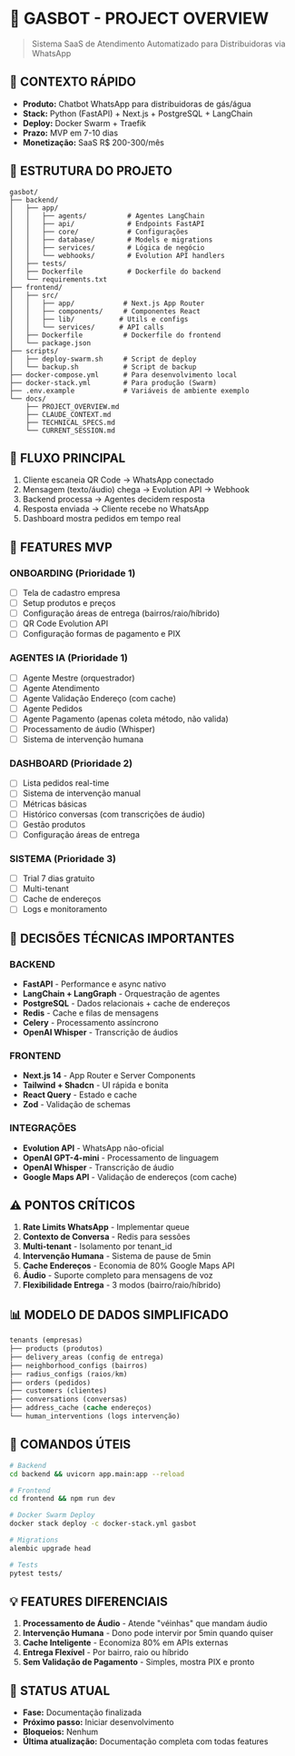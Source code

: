 # 🤖 GASBOT - PROJECT OVERVIEW
> Sistema SaaS de Atendimento Automatizado para Distribuidoras via WhatsApp

## 🎯 CONTEXTO RÁPIDO
- **Produto:** Chatbot WhatsApp para distribuidoras de gás/água
- **Stack:** Python (FastAPI) + Next.js + PostgreSQL + LangChain
- **Deploy:** Docker Swarm + Traefik
- **Prazo:** MVP em 7-10 dias
- **Monetização:** SaaS R$ 200-300/mês

## 📁 ESTRUTURA DO PROJETO
```
gasbot/
├── backend/
│   ├── app/
│   │   ├── agents/          # Agentes LangChain
│   │   ├── api/             # Endpoints FastAPI
│   │   ├── core/            # Configurações
│   │   ├── database/        # Models e migrations
│   │   ├── services/        # Lógica de negócio
│   │   └── webhooks/        # Evolution API handlers
│   ├── tests/
│   ├── Dockerfile           # Dockerfile do backend
│   └── requirements.txt
├── frontend/
│   ├── src/
│   │   ├── app/            # Next.js App Router
│   │   ├── components/     # Componentes React
│   │   ├── lib/           # Utils e configs
│   │   └── services/      # API calls
│   ├── Dockerfile          # Dockerfile do frontend
│   └── package.json
├── scripts/
│   ├── deploy-swarm.sh     # Script de deploy
│   └── backup.sh           # Script de backup
├── docker-compose.yml      # Para desenvolvimento local
├── docker-stack.yml        # Para produção (Swarm)
├── .env.example            # Variáveis de ambiente exemplo
└── docs/
    ├── PROJECT_OVERVIEW.md
    ├── CLAUDE_CONTEXT.md
    ├── TECHNICAL_SPECS.md
    └── CURRENT_SESSION.md
```

## 🔄 FLUXO PRINCIPAL
1. Cliente escaneia QR Code → WhatsApp conectado
2. Mensagem (texto/áudio) chega → Evolution API → Webhook
3. Backend processa → Agentes decidem resposta
4. Resposta enviada → Cliente recebe no WhatsApp
5. Dashboard mostra pedidos em tempo real

## 🎨 FEATURES MVP

### ONBOARDING (Prioridade 1)
- [ ] Tela de cadastro empresa
- [ ] Setup produtos e preços
- [ ] Configuração áreas de entrega (bairros/raio/híbrido)
- [ ] QR Code Evolution API
- [ ] Configuração formas de pagamento e PIX

### AGENTES IA (Prioridade 1)
- [ ] Agente Mestre (orquestrador)
- [ ] Agente Atendimento
- [ ] Agente Validação Endereço (com cache)
- [ ] Agente Pedidos
- [ ] Agente Pagamento (apenas coleta método, não valida)
- [ ] Processamento de áudio (Whisper)
- [ ] Sistema de intervenção humana

### DASHBOARD (Prioridade 2)
- [ ] Lista pedidos real-time
- [ ] Sistema de intervenção manual
- [ ] Métricas básicas
- [ ] Histórico conversas (com transcrições de áudio)
- [ ] Gestão produtos
- [ ] Configuração áreas de entrega

### SISTEMA (Prioridade 3)
- [ ] Trial 7 dias gratuito
- [ ] Multi-tenant
- [ ] Cache de endereços
- [ ] Logs e monitoramento

## 🔑 DECISÕES TÉCNICAS IMPORTANTES

### BACKEND
- **FastAPI** - Performance e async nativo
- **LangChain + LangGraph** - Orquestração de agentes
- **PostgreSQL** - Dados relacionais + cache de endereços
- **Redis** - Cache e filas de mensagens
- **Celery** - Processamento assíncrono
- **OpenAI Whisper** - Transcrição de áudios

### FRONTEND
- **Next.js 14** - App Router e Server Components
- **Tailwind + Shadcn** - UI rápida e bonita
- **React Query** - Estado e cache
- **Zod** - Validação de schemas

### INTEGRAÇÕES
- **Evolution API** - WhatsApp não-oficial
- **OpenAI GPT-4-mini** - Processamento de linguagem
- **OpenAI Whisper** - Transcrição de áudio
- **Google Maps API** - Validação de endereços (com cache)

## ⚠️ PONTOS CRÍTICOS
1. **Rate Limits WhatsApp** - Implementar queue
2. **Contexto de Conversa** - Redis para sessões
3. **Multi-tenant** - Isolamento por tenant_id
4. **Intervenção Humana** - Sistema de pause de 5min
5. **Cache Endereços** - Economia de 80% Google Maps API
6. **Áudio** - Suporte completo para mensagens de voz
7. **Flexibilidade Entrega** - 3 modos (bairro/raio/híbrido)

## 📊 MODELO DE DADOS SIMPLIFICADO
```sql
tenants (empresas)
├── products (produtos)
├── delivery_areas (config de entrega)
├── neighborhood_configs (bairros)
├── radius_configs (raios/km)
├── orders (pedidos)
├── customers (clientes)
├── conversations (conversas)
├── address_cache (cache endereços)
└── human_interventions (logs intervenção)
```

## 🚀 COMANDOS ÚTEIS
```bash
# Backend
cd backend && uvicorn app.main:app --reload

# Frontend
cd frontend && npm run dev

# Docker Swarm Deploy
docker stack deploy -c docker-stack.yml gasbot

# Migrations
alembic upgrade head

# Tests
pytest tests/
```

## 💡 FEATURES DIFERENCIAIS
1. **Processamento de Áudio** - Atende "véinhas" que mandam áudio
2. **Intervenção Humana** - Dono pode intervir por 5min quando quiser
3. **Cache Inteligente** - Economiza 80% em APIs externas
4. **Entrega Flexível** - Por bairro, raio ou híbrido
5. **Sem Validação de Pagamento** - Simples, mostra PIX e pronto

## 📝 STATUS ATUAL
- **Fase:** Documentação finalizada
- **Próximo passo:** Iniciar desenvolvimento
- **Bloqueios:** Nenhum
- **Última atualização:** Documentação completa com todas features